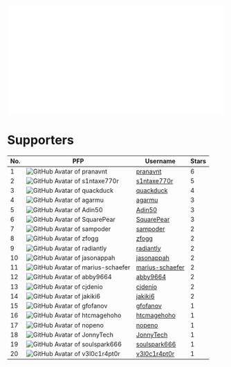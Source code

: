 <div align="center">
	<a href="https://z.khushrajrathod.com/ls">
		<img src="https://github.com/KhushrajRathod/KhushrajRathod/raw/main/info.svg?sanitize=true">
	</a>
</div>

# Supporters

|No.|PFP|Username|Stars
|-|-|-|-|
|1|<img src="https://avatars.githubusercontent.com/u/46251241?u=b0c07c92401a5bb823b5a2038cdc5c36a7d62db3&v=4" alt="GitHub Avatar of pranavnt" width="50" height="50"></img>|<a href="https://github.com/pranavnt">pranavnt</a>|6|
|2|<img src="https://avatars.githubusercontent.com/u/53065463?u=50acc6df62c23116c8c3112f999d1446092ec229&v=4" alt="GitHub Avatar of s1ntaxe770r" width="50" height="50"></img>|<a href="https://github.com/s1ntaxe770r">s1ntaxe770r</a>|5|
|3|<img src="https://avatars.githubusercontent.com/u/38882631?u=ec1a2b508dd5df5c3af57133cd5ed6a29cf196ba&v=4" alt="GitHub Avatar of quackduck" width="50" height="50"></img>|<a href="https://github.com/quackduck">quackduck</a>|4|
|4|<img src="https://avatars.githubusercontent.com/u/55563106?v=4" alt="GitHub Avatar of agarmu" width="50" height="50"></img>|<a href="https://github.com/agarmu">agarmu</a>|3|
|5|<img src="https://avatars.githubusercontent.com/u/76610370?u=b309dba0370dcaddf5766107440018795c39ee36&v=4" alt="GitHub Avatar of Adin50" width="50" height="50"></img>|<a href="https://github.com/Adin50">Adin50</a>|3|
|6|<img src="https://avatars.githubusercontent.com/u/16364318?u=0b91ab52197c7f47b39adbf56d54859b14f785bb&v=4" alt="GitHub Avatar of SquarePear" width="50" height="50"></img>|<a href="https://github.com/SquarePear">SquarePear</a>|3|
|7|<img src="https://avatars.githubusercontent.com/u/39828164?u=178e490bb97a60ca28d1e110113bab0eb9cb6bc6&v=4" alt="GitHub Avatar of sampoder" width="50" height="50"></img>|<a href="https://github.com/sampoder">sampoder</a>|2|
|8|<img src="https://avatars.githubusercontent.com/u/774794?u=b7668877f5793858cafb8d1a17796772e4713c4f&v=4" alt="GitHub Avatar of zfogg" width="50" height="50"></img>|<a href="https://github.com/zfogg">zfogg</a>|2|
|9|<img src="https://avatars.githubusercontent.com/u/44368997?u=f0a0c9f923d7c1e2159d23175cfb4e0e1bb0cbf6&v=4" alt="GitHub Avatar of radiantly" width="50" height="50"></img>|<a href="https://github.com/radiantly">radiantly</a>|2|
|10|<img src="https://avatars.githubusercontent.com/u/30608521?u=595bd922ba280d40ad9dd80dd9424e474ac60cb4&v=4" alt="GitHub Avatar of jasonappah" width="50" height="50"></img>|<a href="https://github.com/jasonappah">jasonappah</a>|2|
|11|<img src="https://avatars.githubusercontent.com/u/65458681?u=06f04e12c2b0dbc68709abd01edbab72669b35de&v=4" alt="GitHub Avatar of marius-schaefer" width="50" height="50"></img>|<a href="https://github.com/marius-schaefer">marius-schaefer</a>|2|
|12|<img src="https://avatars.githubusercontent.com/u/32148378?u=f74e20fa26a5d2ca85454c71da728ef6032e8f0f&v=4" alt="GitHub Avatar of abby9664" width="50" height="50"></img>|<a href="https://github.com/abby9664">abby9664</a>|2|
|13|<img src="https://avatars.githubusercontent.com/u/34525547?u=aa23d52a519971ca21628a3ce3d4cf06510aefce&v=4" alt="GitHub Avatar of cjdenio" width="50" height="50"></img>|<a href="https://github.com/cjdenio">cjdenio</a>|2|
|14|<img src="https://avatars.githubusercontent.com/u/52753282?v=4" alt="GitHub Avatar of jakiki6" width="50" height="50"></img>|<a href="https://github.com/jakiki6">jakiki6</a>|2|
|15|<img src="https://avatars.githubusercontent.com/u/1551774?v=4" alt="GitHub Avatar of gfofanov" width="50" height="50"></img>|<a href="https://github.com/gfofanov">gfofanov</a>|1|
|16|<img src="https://avatars.githubusercontent.com/u/64773805?v=4" alt="GitHub Avatar of htcmagehoho" width="50" height="50"></img>|<a href="https://github.com/htcmagehoho">htcmagehoho</a>|1|
|17|<img src="https://avatars.githubusercontent.com/u/312275?u=c25beda73e5e6b72ac25b59e7cbd5dc64a91a86a&v=4" alt="GitHub Avatar of nopeno" width="50" height="50"></img>|<a href="https://github.com/nopeno">nopeno</a>|1|
|18|<img src="https://avatars.githubusercontent.com/u/3584732?u=4de5cd0e8660be4895d0ea5dc725d5d74d1a803e&v=4" alt="GitHub Avatar of JonnyTech" width="50" height="50"></img>|<a href="https://github.com/JonnyTech">JonnyTech</a>|1|
|19|<img src="https://avatars.githubusercontent.com/u/37495396?u=dde0fb41ae5718f955a34cadc97dd8a7fe169dd8&v=4" alt="GitHub Avatar of soulspark666" width="50" height="50"></img>|<a href="https://github.com/soulspark666">soulspark666</a>|1|
|20|<img src="https://avatars.githubusercontent.com/u/5477856?v=4" alt="GitHub Avatar of v3l0c1r4pt0r" width="50" height="50"></img>|<a href="https://github.com/v3l0c1r4pt0r">v3l0c1r4pt0r</a>|1|